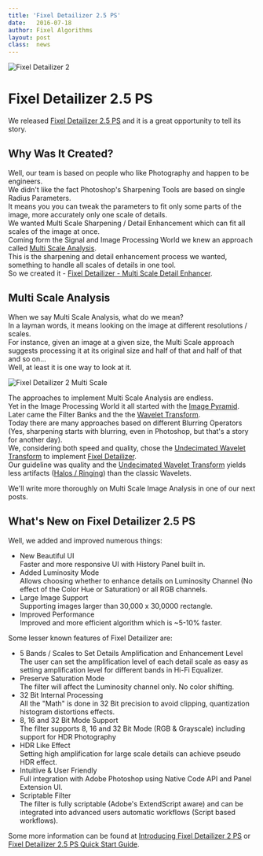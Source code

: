 ```yaml
---
title: 'Fixel Detailizer 2.5 PS'
date: 	2016-07-18
author: Fixel Algorithms
layout: post
class:  news
---
```

![Fixel Detailizer 2][1]

# Fixel Detailizer 2.5 PS

We released [Fixel Detailizer 2.5 PS][2] and it is a great opportunity to tell its story.

## Why Was It Created?
Well, our team is based on people who like Photography and happen to be engineers.  
We didn't like the fact Photoshop's Sharpening Tools are based on single Radius Parameters.  
It means you you can tweak the parameters to fit only some parts of the image, more accurately only one scale of details.  
We wanted Multi Scale Sharpening / Detail Enhancement which can fit all scales of the image at once.  
Coming form the Signal and Image Processing World we knew an approach called [Multi Scale Analysis][3].  
This is the sharpening and detail enhancement process we wanted, something to handle all scales of details in one tool.  
So we created it - [Fixel Detailizer - Multi Scale Detail Enhancer][2].

## Multi Scale Analysis
When we say Multi Scale Analysis, what do we mean?  
In a layman words, it means looking on the image at different resolutions / scales.  
For instance, given an image at a given size, the Multi Scale approach suggests processing it at its original size and half of that and half of that and so on...  
Well, at least it is one way to look at it.  


![Fixel Detailizer 2 Multi Scale][4]  


The approaches to implement Multi Scale Analysis are endless.  
Yet in the Image Processing World it all started with the [Image Pyramid][5].  
Later came the Filter Banks and the the [Wavelet Transform][6].  
Today there are many approaches based on different Blurring Operators (Yes, sharpening starts with blurring, even in Photoshop, but that's a story for another day).    
We, considering both speed and quality, chose the [Undecimated Wavelet Transform][6] to implement [Fixel Detailizer][2].    
Our guideline was quality and the [Undecimated Wavelet Transform][6] yields less artifacts ([Halos / Ringing][7]) than the classic Wavelets.    

We'll write more thoroughly on Multi Scale Image Analysis in one of our next posts.

## What's New on Fixel Detailizer 2.5 PS
Well, we added and improved numerous things:

 * New Beautiful UI  
Faster and more responsive UI with History Panel built in.
 * Added Luminosity Mode  
Allows choosing whether to enhance details on Luminosity Channel (No effect of the Color Hue or Saturation) or all RGB channels.
 * Large Image Support  
Supporting images larger than 30,000 x 30,0000 rectangle.
 * Improved Performance  
Improved and more efficient algorithm which is ~5-10% faster.

Some lesser known features of Fixel Detailizer are:

 * 5 Bands / Scales to Set Details Amplification and Enhancement Level  
The user can set the amplification level of each detail scale as easy as setting amplification level for different bands in Hi-Fi Equalizer.
 * Preserve Saturation Mode  
The filter will affect the Luminosity channel only. No color shifting.
 * 32 Bit Internal Processing  
All the "Math" is done in 32 Bit precision to avoid clipping, quantization histogram distortions effects.
 * 8, 16 and 32 Bit Mode Support  
The filter supports 8, 16 and 32 Bit Mode (RGB & Grayscale) including support for HDR Photography
 * HDR Like Effect  
Setting high amplification for large scale details can achieve pseudo HDR effect.
 * Intuitive & User Friendly  
Full integration with Adobe Photoshop using Native Code API and Panel Extension UI.
 * Scriptable Filter  
The filter is fully scriptable (Adobe's ExtendScript aware) and can be integrated into advanced users automatic workflows (Script based workflows).

Some more information can be found at [Introducing Fixel Detailizer 2 PS][8] or [Fixel Detailizer 2.5 PS Quick Start Guide][9].


  [1]: {{site.baseurl}}/news/images/FixelDetailizer2Icon150px.png "Fixel Detailizer 2"
  [2]: http://fixelalgorithms.co/products/detailizer/
  [3]: https://en.wikipedia.org/wiki/Multiresolution_analysis
  [4]: {{site.baseurl}}/news/images/FixelDetailizerScales004.png "Fixel Detailizer 2 Multi Scale"
  [5]: https://en.wikipedia.org/wiki/Pyramid_(image_processing)
  [6]: https://en.wikipedia.org/wiki/Stationary_wavelet_transform
  [7]: https://en.wikipedia.org/wiki/Ringing_artifacts
  [8]: http://www.davidebarranca.com/2014/07/introducing-fixel-detailizer/
  [9]: http://fixelalgorithms.co/products/detailizer/pdf/Fixel%20Detailizer%202.5%20PS%20QuickStart.pdf